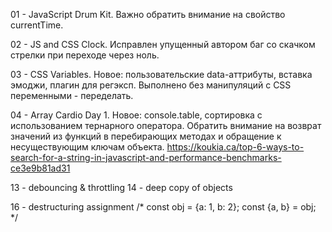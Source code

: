 01 - JavaScript Drum Kit. Важно обратить внимание на свойство currentTime.

02 - JS and CSS Clock. Исправлен упущенный автором баг со скачком стрелки при переходе через ноль.

03 - CSS Variables. Новое: пользовательские data-аттрибуты, вставка эмоджи, плагин для регэксп. Выполнено без манипуляций с CSS переменными - переделать.

04 - Array Cardio Day 1. Новое: console.table, сортировка с использованием тернарного оператора. Обратить внимание на возврат значений из функций в перебирающих методах и обращение к несуществующим ключам объекта.
https://koukia.ca/top-6-ways-to-search-for-a-string-in-javascript-and-performance-benchmarks-ce3e9b81ad31

13 - debouncing & throttling
14 - deep copy of objects

16 - destructuring assignment /*
const obj = {a: 1, b: 2};
const {a, b} = obj;
*/